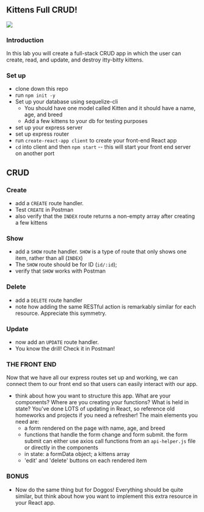 ## Kittens Full CRUD!

![](https://media.giphy.com/media/X6HWNLjWi9rw7PLVSO/giphy.gif)

### Introduction
In this lab you will create a full-stack CRUD app in which the user can create, read, and update, and destroy itty-bitty kittens.

### Set up
- clone down this repo
- run `npm init -y` 
- Set up your database using sequelize-cli
  - You should have one model called Kitten and it should have a name, age, and breed
  - Add a few kittens to your db for testing purposes
- set up your express server
- set up express router
- run `create-react-app client` to create your front-end React app
- `cd` into client and then `npm start` -- this will start your front end server on another port


## CRUD 

### Create
- add a `CREATE` route handler.
- Test `CREATE` in Postman
- also verify that the `INDEX` route returns a non-empty array after creating a few kittens

### Show
- add a `SHOW` route handler. `SHOW` is a type of route that only shows one item, rather than all (`INDEX`)
- The `SHOW` route should be for ID (`id/:id`);
- verify that `SHOW` works with Postman

### Delete
- add a `DELETE` route handler
- note how adding the same RESTful action is remarkably similar for each resource. Appreciate this symmetry.

### Update
- now add an `UPDATE` route handler.
- You know the drill! Check it in Postman!


### THE FRONT END
Now that we have all our express routes set up and working, we can connect them to our front end so that users can easily interact with our app.

- think about how you want to structure this app. What are your components? Where are you creating your functions? What is held in state? You've done LOTS of updating in React, so reference old homeworks and projects if you need a refresher! The main elements you need are:
  - a form rendered on the page with name, age, and breed
  - functions that handle the form change and form submit. the form submit can either use axios call functions from an `api-helper.js` file or directly in the components
  - in state: a formData object; a kittens array
  - 'edit' and 'delete' buttons on each rendered item

### BONUS
- Now do the same thing but for Doggos! Everything should be quite similar, but think about how you want to implement this extra resource in your React app.
